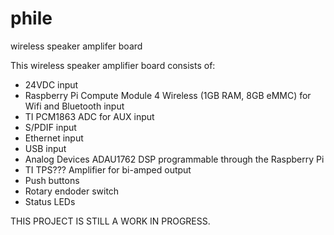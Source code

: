 # phile
wireless speaker amplifer board

This wireless speaker amplifier board consists of:
* 24VDC input
* Raspberry Pi Compute Module 4 Wireless (1GB RAM, 8GB eMMC) for Wifi and Bluetooth input
* TI PCM1863 ADC for AUX input
* S/PDIF input
* Ethernet input
* USB input
* Analog Devices ADAU1762 DSP programmable through the Raspberry Pi
* TI TPS??? Amplifier for bi-amped output
* Push buttons
* Rotary endoder switch
* Status LEDs

THIS PROJECT IS STILL A WORK IN PROGRESS.
